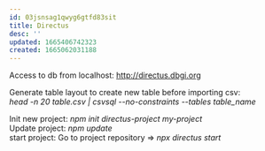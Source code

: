 ```yaml
---
id: 03jsnsag1qwyg6gtfd83sit
title: Directus
desc: ''
updated: 1665406742323
created: 1665062031188
---
```


Access to db from localhost: http://directus.dbgi.org

Generate table layout to create new table before importing csv:    
*head -n 20 table.csv | csvsql --no-constraints --tables table_name* 

Init new project: *npm init directus-project my-project*    
Update project: *npm update*     
start project: Go to project repository => *npx directus start*    
